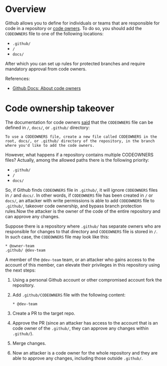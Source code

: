 # Overview

Github allows you to define for individuals or teams that are responsible for code in a repository or [code owners](https://docs.github.com/en/repositories/managing-your-repositorys-settings-and-features/customizing-your-repository/about-code-owners). To do so, you should add the `CODEOWNERS` file to one of the following locations:

- `.github/`
- `/`
- `docs/`

After which you can set up rules for protected branches and require mandatory approval from code owners.

References:
- [Github Docs: About code owners](https://docs.github.com/en/repositories/managing-your-repositorys-settings-and-features/customizing-your-repository/about-code-owners)

# Code ownership takeover

The documentation for code owners [said](https://docs.github.com/en/repositories/managing-your-repositorys-settings-and-features/customizing-your-repository/about-code-owners) that the `CODEOWNERS` file can be defined in `/`, `docs/`, or `.github/` directory:

```
To use a CODEOWNERS file, create a new file called CODEOWNERS in the root, docs/, or .github/ directory of the repository, in the branch where you'd like to add the code owners.
```

However, what happens if a repository contains multiple CODEOWNERS files? Actually, among the allowed paths there is the following priority:

- `.github/`
- `/`
- `docs/`

So, if Github finds `CODEOWNERS` file in `.github/`, it will ignore `CODEOWNERS` files in `/` and `docs/`. In other words, if `CODEOWNERS` file has been created in `/` or `docs/`, an attacker with write permissions is able to add `CODEOWNERS` file to `.github/`, takeover code ownership, and bypass branch protection rules.Now the attacker is the owner of the code of the entire repository and can approve any changes.

Suppose there is a repository where `.github/` has separate owners who are responsible for changes to that directory and `CODEOWNERS` file is stored in `/`. In such case, the `CODEOWNERS` file may look like this:

```
* @owner-team
.github/ @dev-team
```

A member of the `@dev-team` team, or an attacker who gains access to the account of this member, can elevate their privileges in this repository using the next steps:

1. Using a personal Github account or other compromised account fork the repository.
1. Add `.github/CODEOWNERS` file with the following content:

    ```
    * @dev-team
    ```

1. Create a PR to the target repo.
1. Approve the PR (since an attacker has access to the account that is an code owner of the `.github/`, they can approve any changes within `.github/`).
1. Merge changes.
1. Now an attacker is a code owner for the whole repository and they are able to approve any changes, including those outside `.github/`.
